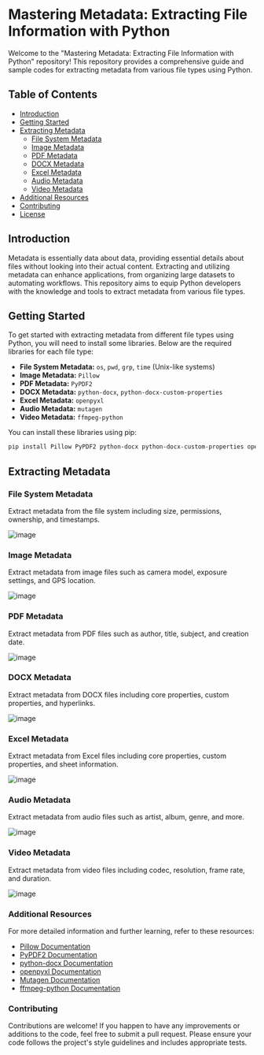 # Mastering Metadata: Extracting File Information with Python

Welcome to the "Mastering Metadata: Extracting File Information with Python" repository! This repository provides a comprehensive guide and sample codes for extracting metadata from various file types using Python.

## Table of Contents

- [Introduction](#introduction)
- [Getting Started](#getting-started)
- [Extracting Metadata](#extracting-metadata)
  - [File System Metadata](#file-system-metadata)
  - [Image Metadata](#image-metadata)
  - [PDF Metadata](#pdf-metadata)
  - [DOCX Metadata](#docx-metadata)
  - [Excel Metadata](#excel-metadata)
  - [Audio Metadata](#audio-metadata)
  - [Video Metadata](#video-metadata)
- [Additional Resources](#additional-resources)
- [Contributing](#contributing)
- [License](#license)

## Introduction

Metadata is essentially data about data, providing essential details about files without looking into their actual content. Extracting and utilizing metadata can enhance applications, from organizing large datasets to automating workflows. This repository aims to equip Python developers with the knowledge and tools to extract metadata from various file types.

## Getting Started

To get started with extracting metadata from different file types using Python, you will need to install some libraries. Below are the required libraries for each file type:

- **File System Metadata:** `os`, `pwd`, `grp`, `time` (Unix-like systems)
- **Image Metadata:** `Pillow`
- **PDF Metadata:** `PyPDF2`
- **DOCX Metadata:** `python-docx`, `python-docx-custom-properties`
- **Excel Metadata:** `openpyxl`
- **Audio Metadata:** `mutagen`
- **Video Metadata:** `ffmpeg-python`

You can install these libraries using pip:

```bash
pip install Pillow PyPDF2 python-docx python-docx-custom-properties openpyxl mutagen ffmpeg-python
```

## Extracting Metadata
### File System Metadata
Extract metadata from the file system including size, permissions, ownership, and timestamps.

![image](https://github.com/user-attachments/assets/9dfc1741-2503-43a1-a84c-5c505fd1e520)

### Image Metadata
Extract metadata from image files such as camera model, exposure settings, and GPS location.

![image](https://github.com/user-attachments/assets/43464607-b4ea-4bdf-8865-2f842fb3c985)

### PDF Metadata
Extract metadata from PDF files such as author, title, subject, and creation date.

![image](https://github.com/user-attachments/assets/e40433cc-53b8-4ed4-9ccb-194031b8845b)

### DOCX Metadata
Extract metadata from DOCX files including core properties, custom properties, and hyperlinks.

![image](https://github.com/user-attachments/assets/9b2ff173-2429-419c-90ae-56f4d05555b4)

### Excel Metadata
Extract metadata from Excel files including core properties, custom properties, and sheet information.

![image](https://github.com/user-attachments/assets/6ade2671-ef52-48dd-b4ca-7bc30b9b0e12)

### Audio Metadata
Extract metadata from audio files such as artist, album, genre, and more.

![image](https://github.com/user-attachments/assets/3cde2617-129d-44eb-92ae-a5207c497f9c)

### Video Metadata
Extract metadata from video files including codec, resolution, frame rate, and duration.

![image](https://github.com/user-attachments/assets/c0be7fef-d186-4875-b3fa-cef15a9328a8)

### Additional Resources
For more detailed information and further learning, refer to these resources:

* [Pillow Documentation](https://pillow.readthedocs.io/en/stable/)
* [PyPDF2 Documentation](https://pypdf2.readthedocs.io/en/latest/)
* [python-docx Documentation](https://python-docx.readthedocs.io/en/latest/)
* [openpyxl Documentation](https://openpyxl.readthedocs.io/en/stable/)
* [Mutagen Documentation](https://mutagen.readthedocs.io/en/latest/)
* [ffmpeg-python Documentation](https://github.com/kkroening/ffmpeg-python)

### Contributing
Contributions are welcome! If you happen to have any improvements or additions to the code, feel free to submit a pull request. Please ensure your code follows the project's style guidelines and includes appropriate tests.



